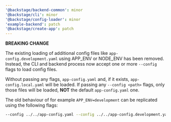 ```yaml
---
'@backstage/backend-common': minor
'@backstage/cli': minor
'@backstage/config-loader': minor
'example-backend': patch
'@backstage/create-app': patch
---
```


**BREAKING CHANGE**

The existing loading of additional config files like `app-config.development.yaml` using APP_ENV or NODE_ENV has been removed.
Instead, the CLI and backend process now accept one or more `--config` flags to load config files.

Without passing any flags, `app-config.yaml` and, if it exists, `app-config.local.yaml` will be loaded.
If passing any `--config <path>` flags, only those files will be loaded, **NOT** the default `app-config.yaml` one.

The old behaviour of for example `APP_ENV=development` can be replicated using the following flags:

```bash
--config ../../app-config.yaml --config ../../app-config.development.yaml
```
